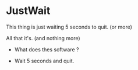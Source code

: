 # JustWait
This thing is just waiting 5 seconds to quit. (or more) 

All that it's. (and nothing more)

* What does thes software ?

- Wait 5 seconds and quit.
